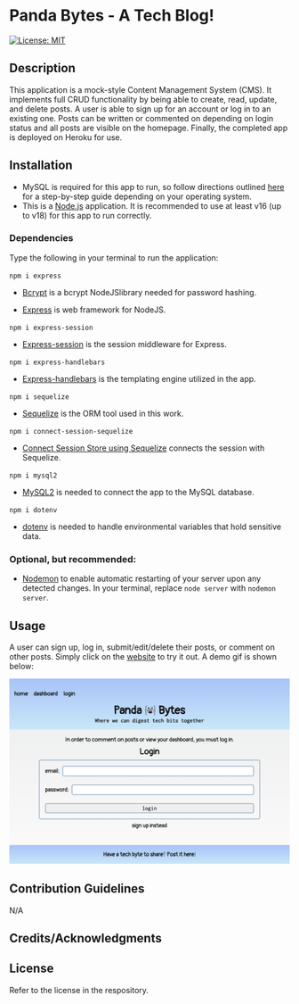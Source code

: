 # Panda Bytes - A Tech Blog!

[![License: MIT](https://img.shields.io/badge/License-MIT-yellow.svg)](https://opensource.org/licenses/MIT)

## Description

This application is a mock-style Content Management System (CMS). It implements full CRUD functionality by being able to create, read, update, and delete posts. A user is able to sign up for an account or log in to an existing one. Posts can be written or commented on depending on login status and all posts are visible on the homepage. Finally, the completed app is deployed on Heroku for use.

## Installation

- MySQL is required for this app to run, so follow directions outlined [here](https://coding-boot-camp.github.io/full-stack/mysql/mysql-installation-guide) for a step-by-step guide depending on your operating system.
- This is a [Node.js](https://nodejs.org/en) application. It is recommended to use at least v16 (up to v18) for this app to run correctly.

### Dependencies

Type the following in your terminal to run the application:

`npm i express`

- [Bcrypt](https://www.npmjs.com/package/bcrypt) is a bcrypt NodeJSlibrary needed for password hashing.

- [Express](https://expressjs.com/) is web framework for NodeJS.

`npm i express-session`

- [Express-session](https://www.npmjs.com/package/express-session) is the session middleware for Express.

`npm i express-handlebars`

- [Express-handlebars](https://www.npmjs.com/package/express-handlebars) is the templating engine utilized in the app.

`npm i sequelize`

- [Sequelize](https://sequelize.org/) is the ORM tool used in this work.

`npm i connect-session-sequelize`

- [Connect Session Store using Sequelize](https://www.npmjs.com/package/connect-session-sequelize) connects the session with Sequelize.

`npm i mysql2`

- [MySQL2](https://www.npmjs.com/package/mysql2) is needed to connect the app to the MySQL database.

`npm i dotenv`

- [dotenv](https://www.npmjs.com/package/dotenv) is needed to handle environmental variables that hold sensitive data.

### Optional, but recommended:

- [Nodemon](https://nodemon.io/) to enable automatic restarting of your server upon any detected changes. In your terminal, replace `node server` with `nodemon server`.

## Usage

A user can sign up, log in, submit/edit/delete their posts, or comment on other posts. Simply click on the [website](https://panda-bytes-blog-2c69ca0b6d05.herokuapp.com/) to try it out. A demo gif is shown below:

<img src="https://github.com/myrojoylee/panda-bytes-blog/blob/main/public/css/assets/blog-preview.png" width = "700" />

## Contribution Guidelines

N/A

## Credits/Acknowledgments

## License

Refer to the license in the respository.

